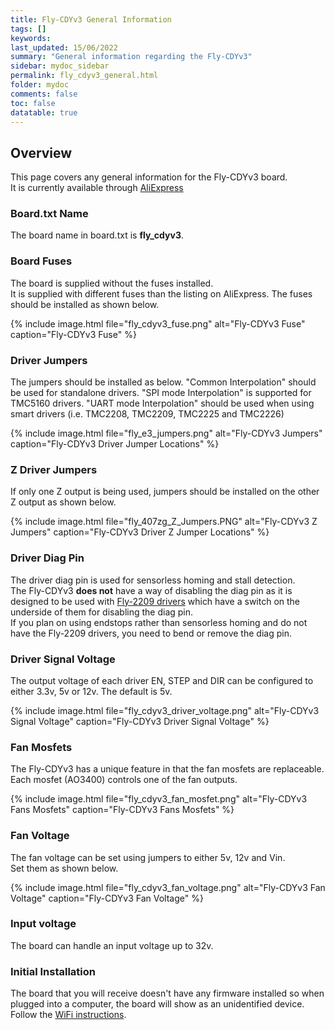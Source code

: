 ```yaml
---
title: Fly-CDYv3 General Information
tags: []
keywords: 
last_updated: 15/06/2022
summary: "General information regarding the Fly-CDYv3"
sidebar: mydoc_sidebar
permalink: fly_cdyv3_general.html
folder: mydoc
comments: false
toc: false
datatable: true
---
```


## Overview

This page covers any general information for the Fly-CDYv3 board.  
It is currently available through [AliExpress](https://s.click.aliexpress.com/e/_DBNB4zb)

### Board.txt Name

The board name in board.txt is **fly_cdyv3**.

### Board Fuses

The board is supplied without the fuses installed.  
It is supplied with different fuses than the listing on AliExpress. The fuses should be installed as shown below.  

{% include image.html file="fly_cdyv3_fuse.png" alt="Fly-CDYv3 Fuse" caption="Fly-CDYv3 Fuse" %}

### Driver Jumpers

The jumpers should be installed as below. "Common Interpolation" should be used for standalone drivers. "SPI mode Interpolation" is supported for TMC5160 drivers. "UART mode Interpolation" should be used when using smart drivers (i.e. TMC2208, TMC2209, TMC2225 and TMC2226)

{% include image.html file="fly_e3_jumpers.png" alt="Fly-CDYv3 Jumpers" caption="Fly-CDYv3 Driver Jumper Locations" %}

### Z Driver Jumpers

If only one Z output is being used, jumpers should be installed on the other Z output as shown below.

{% include image.html file="fly_407zg_Z_Jumpers.PNG" alt="Fly-CDYv3 Z Jumpers" caption="Fly-CDYv3 Driver Z Jumper Locations" %}

### Driver Diag Pin

The driver diag pin is used for sensorless homing and stall detection.  
The Fly-CDYv3 **does not** have a way of disabling the diag pin as it is designed to be used with [Fly-2209 drivers](https://s.click.aliexpress.com/e/_Dk7RGsv) which have a switch on the underside of them for disabling the diag pin.  
If you plan on using endstops rather than sensorless homing and do not have the Fly-2209 drivers, you need to bend or remove the diag pin.  

### Driver Signal Voltage

The output voltage of each driver EN, STEP and DIR can be configured to either 3.3v, 5v or 12v. The default is 5v.  

{% include image.html file="fly_cdyv3_driver_voltage.png" alt="Fly-CDYv3 Signal Voltage" caption="Fly-CDYv3 Driver Signal Voltage" %}

### Fan Mosfets

The Fly-CDYv3 has a unique feature in that the fan mosfets are replaceable.
Each mosfet (AO3400) controls one of the fan outputs.

{% include image.html file="fly_cdyv3_fan_mosfet.png" alt="Fly-CDYv3 Fans Mosfets" caption="Fly-CDYv3 Fans Mosfets" %}

### Fan Voltage

The fan voltage can be set using jumpers to either 5v, 12v and Vin.  
Set them as shown below.  

{% include image.html file="fly_cdyv3_fan_voltage.png" alt="Fly-CDYv3 Fan Voltage" caption="Fly-CDYv3 Fan Voltage" %}

### Input voltage

The board can handle an input voltage up to 32v.

### Initial Installation

The board that you will receive doesn't have any firmware installed so when plugged into a computer, the board will show as an unidentified device.
Follow the [WiFi instructions](fly_cdyv3_connected_wifi.html).
